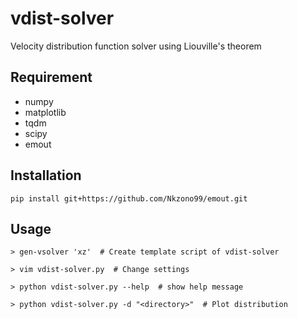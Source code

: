 # vdist-solver
Velocity distribution function solver using Liouville's theorem

## Requirement
* numpy
* matplotlib
* tqdm
* scipy
* emout

## Installation
```
pip install git+https://github.com/Nkzono99/emout.git
```

## Usage
```
> gen-vsolver 'xz'  # Create template script of vdist-solver

> vim vdist-solver.py  # Change settings

> python vdist-solver.py --help  # show help message

> python vdist-solver.py -d "<directory>"  # Plot distribution
```
